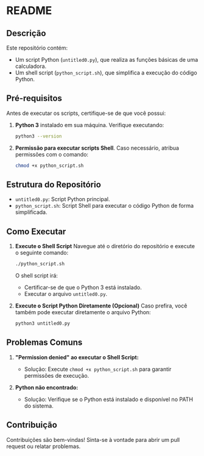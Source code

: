 # README

## Descrição
Este repositório contém:
- Um script Python (`untitled0.py`), que realiza as funções básicas de uma calculadora.
- Um shell script (`python_script.sh`), que simplifica a execução do código Python.

## Pré-requisitos
Antes de executar os scripts, certifique-se de que você possui:
1. **Python 3** instalado em sua máquina. Verifique executando:
   ```bash
   python3 --version
   ```
2. **Permissão para executar scripts Shell**. Caso necessário, atribua permissões com o comando:
   ```bash
   chmod +x python_script.sh
   ```

## Estrutura do Repositório
- `untitled0.py`: Script Python principal.
- `python_script.sh`: Script Shell para executar o código Python de forma simplificada.

## Como Executar

1. **Execute o Shell Script**
   Navegue até o diretório do repositório e execute o seguinte comando:
   ```bash
   ./python_script.sh
   ```
   O shell script irá:
   - Certificar-se de que o Python 3 está instalado.
   - Executar o arquivo `untitled0.py`.

2. **Execute o Script Python Diretamente (Opcional)**
   Caso prefira, você também pode executar diretamente o arquivo Python:
   ```bash
   python3 untitled0.py
   ```


## Problemas Comuns
1. **"Permission denied" ao executar o Shell Script:**
   - Solução: Execute `chmod +x python_script.sh` para garantir permissões de execução.

2. **Python não encontrado:**
   - Solução: Verifique se o Python está instalado e disponível no PATH do sistema.

## Contribuição
Contribuições são bem-vindas! Sinta-se à vontade para abrir um pull request ou relatar problemas.


